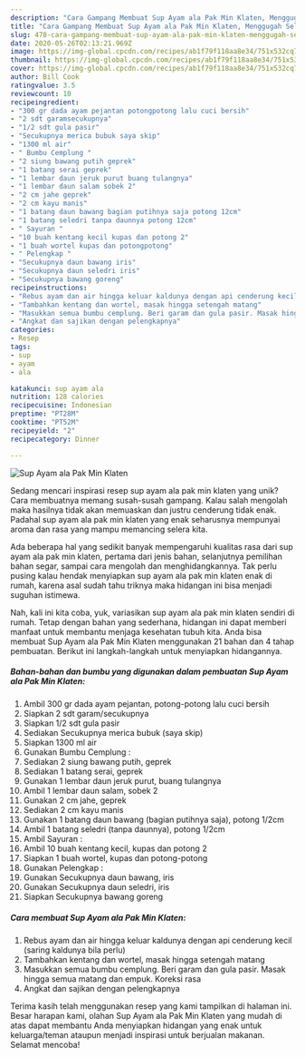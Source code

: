 ```yaml
---
description: "Cara Gampang Membuat Sup Ayam ala Pak Min Klaten, Menggugah Selera"
title: "Cara Gampang Membuat Sup Ayam ala Pak Min Klaten, Menggugah Selera"
slug: 478-cara-gampang-membuat-sup-ayam-ala-pak-min-klaten-menggugah-selera
date: 2020-05-26T02:13:21.969Z
image: https://img-global.cpcdn.com/recipes/ab1f79f118aa8e34/751x532cq70/sup-ayam-ala-pak-min-klaten-foto-resep-utama.jpg
thumbnail: https://img-global.cpcdn.com/recipes/ab1f79f118aa8e34/751x532cq70/sup-ayam-ala-pak-min-klaten-foto-resep-utama.jpg
cover: https://img-global.cpcdn.com/recipes/ab1f79f118aa8e34/751x532cq70/sup-ayam-ala-pak-min-klaten-foto-resep-utama.jpg
author: Bill Cook
ratingvalue: 3.5
reviewcount: 10
recipeingredient:
- "300 gr dada ayam pejantan potongpotong lalu cuci bersih"
- "2 sdt garamsecukupnya"
- "1/2 sdt gula pasir"
- "Secukupnya merica bubuk saya skip"
- "1300 ml air"
- " Bumbu Cemplung "
- "2 siung bawang putih geprek"
- "1 batang serai geprek"
- "1 lembar daun jeruk purut buang tulangnya"
- "1 lembar daun salam sobek 2"
- "2 cm jahe geprek"
- "2 cm kayu manis"
- "1 batang daun bawang bagian putihnya saja potong 12cm"
- "1 batang seledri tanpa daunnya potong 12cm"
- " Sayuran "
- "10 buah kentang kecil kupas dan potong 2"
- "1 buah wortel kupas dan potongpotong"
- " Pelengkap "
- "Secukupnya daun bawang iris"
- "Secukupnya daun seledri iris"
- "Secukupnya bawang goreng"
recipeinstructions:
- "Rebus ayam dan air hingga keluar kaldunya dengan api cenderung kecil (saring kaldunya bila perlu)"
- "Tambahkan kentang dan wortel, masak hingga setengah matang"
- "Masukkan semua bumbu cemplung. Beri garam dan gula pasir. Masak hingga semua matang dan empuk. Koreksi rasa"
- "Angkat dan sajikan dengan pelengkapnya"
categories:
- Resep
tags:
- sup
- ayam
- ala

katakunci: sup ayam ala 
nutrition: 128 calories
recipecuisine: Indonesian
preptime: "PT28M"
cooktime: "PT52M"
recipeyield: "2"
recipecategory: Dinner

---
```



![Sup Ayam ala Pak Min Klaten](https://img-global.cpcdn.com/recipes/ab1f79f118aa8e34/751x532cq70/sup-ayam-ala-pak-min-klaten-foto-resep-utama.jpg)

Sedang mencari inspirasi resep sup ayam ala pak min klaten yang unik? Cara membuatnya memang susah-susah gampang. Kalau salah mengolah maka hasilnya tidak akan memuaskan dan justru cenderung tidak enak. Padahal sup ayam ala pak min klaten yang enak seharusnya mempunyai aroma dan rasa yang mampu memancing selera kita.

Ada beberapa hal yang sedikit banyak mempengaruhi kualitas rasa dari sup ayam ala pak min klaten, pertama dari jenis bahan, selanjutnya pemilihan bahan segar, sampai cara mengolah dan menghidangkannya. Tak perlu pusing kalau hendak menyiapkan sup ayam ala pak min klaten enak di rumah, karena asal sudah tahu triknya maka hidangan ini bisa menjadi suguhan istimewa.




Nah, kali ini kita coba, yuk, variasikan sup ayam ala pak min klaten sendiri di rumah. Tetap dengan bahan yang sederhana, hidangan ini dapat memberi manfaat untuk membantu menjaga kesehatan tubuh kita. Anda bisa membuat Sup Ayam ala Pak Min Klaten menggunakan 21 bahan dan 4 tahap pembuatan. Berikut ini langkah-langkah untuk menyiapkan hidangannya.

<!--inarticleads1-->

##### Bahan-bahan dan bumbu yang digunakan dalam pembuatan Sup Ayam ala Pak Min Klaten:

1. Ambil 300 gr dada ayam pejantan, potong-potong lalu cuci bersih
1. Siapkan 2 sdt garam/secukupnya
1. Siapkan 1/2 sdt gula pasir
1. Sediakan Secukupnya merica bubuk (saya skip)
1. Siapkan 1300 ml air
1. Gunakan  Bumbu Cemplung :
1. Sediakan 2 siung bawang putih, geprek
1. Sediakan 1 batang serai, geprek
1. Gunakan 1 lembar daun jeruk purut, buang tulangnya
1. Ambil 1 lembar daun salam, sobek 2
1. Gunakan 2 cm jahe, geprek
1. Sediakan 2 cm kayu manis
1. Gunakan 1 batang daun bawang (bagian putihnya saja), potong 1/2cm
1. Ambil 1 batang seledri (tanpa daunnya), potong 1/2cm
1. Ambil  Sayuran :
1. Ambil 10 buah kentang kecil, kupas dan potong 2
1. Siapkan 1 buah wortel, kupas dan potong-potong
1. Gunakan  Pelengkap :
1. Gunakan Secukupnya daun bawang, iris
1. Gunakan Secukupnya daun seledri, iris
1. Siapkan Secukupnya bawang goreng




<!--inarticleads2-->

##### Cara membuat Sup Ayam ala Pak Min Klaten:

1. Rebus ayam dan air hingga keluar kaldunya dengan api cenderung kecil (saring kaldunya bila perlu)
1. Tambahkan kentang dan wortel, masak hingga setengah matang
1. Masukkan semua bumbu cemplung. Beri garam dan gula pasir. Masak hingga semua matang dan empuk. Koreksi rasa
1. Angkat dan sajikan dengan pelengkapnya




Terima kasih telah menggunakan resep yang kami tampilkan di halaman ini. Besar harapan kami, olahan Sup Ayam ala Pak Min Klaten yang mudah di atas dapat membantu Anda menyiapkan hidangan yang enak untuk keluarga/teman ataupun menjadi inspirasi untuk berjualan makanan. Selamat mencoba!
